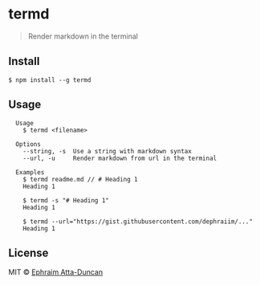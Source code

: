 # termd

> Render markdown in the terminal

## Install

```
$ npm install --g termd
```

## Usage

```
  Usage
    $ termd <filename>

  Options
    --string, -s  Use a string with markdown syntax
    --url, -u     Render markdown from url in the terminal

  Examples
    $ termd readme.md // # Heading 1
    Heading 1

    $ termd -s "# Heading 1"
    Heading 1

    $ termd --url="https://gist.githubusercontent.com/dephraiim/..."
    Heading 1
```

## License

MIT © [Ephraim Atta-Duncan](https://twitter.com/dephraiim)
